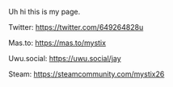 Uh hi this is my page.

Twitter: https://twitter.com/649264828u

Mas.to: https://mas.to/mystix

Uwu.social: https://uwu.social/jay

Steam: https://steamcommunity.com/mystix26
